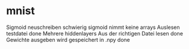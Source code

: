 # mnist

Sigmoid neuschreiben schwierig sigmoid nimmt keine arrays
Auslesen testdatei done
Mehrere hiddenlayers
Aus der richtigen Datei lesen done
Gewichte ausgeben wird gespeichert in .npy done
